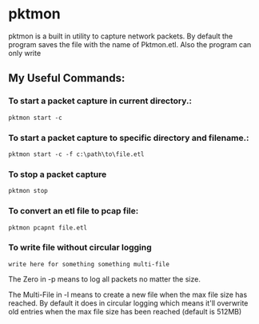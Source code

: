 # pktmon

pktmon is a built in utility to capture network packets. By default the program saves the file with the name of Pktmon.etl. Also the program can only write 

## My Useful Commands:

### To start a packet capture in current directory.:
```
pktmon start -c
```

### To start a packet capture to specific directory and filename.:
```
pktmon start -c -f c:\path\to\file.etl
```

### To stop a packet capture
```
pktmon stop
```

### To convert an etl file to pcap file:
```
pktmon pcapnt file.etl
```

### To write file without circular logging
```
write here for something something multi-file
```
The Zero in -p means to log all packets no matter the size.

The Multi-File in -l means to create a new file when the max file size has reached. By default it does in circular logging which means it'll overwrite old entries when the max file size has been reached (default is 512MB)
